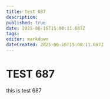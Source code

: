 ```yaml
---
title: test 687
description: 
published: true
date: 2025-06-16T15:00:11.687Z
tags: 
editor: markdown
dateCreated: 2025-06-16T15:00:11.687Z
---
```


# TEST 687
this is test 687
